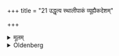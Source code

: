+++
title = "21 उद्धृत्य स्थालीपाकं व्यूह्यैकदेशम्"

+++

<details><summary>मूलम्</summary>

उद्धृत्य स्थालीपाकं व्यूह्यैकदेशं पाणिनाभिमृशेदन्नपाशेन मणिनेति २१
</details>

<details><summary>Oldenberg</summary>

21. Having taken that food out (of the vessel in which it is), and having spread it out, he should touch one part of it with his hand, with (the verses), 'With the tie of food, with the jewel' (MB. I, 3, 8-10).
</details>
